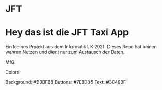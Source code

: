 # JFT

<h1>Hey das ist die JFT Taxi App</h1>

Ein kleines Projekt aus dem Informatik LK 2021.
Dieses Repo hat keinen wahren Nutzen und dient nur zum Austausch der Daten.

MfG.


Colors:

Background: #B3BFB8
Buttons: #7E8D85
Text: #3C493F
